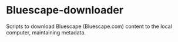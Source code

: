 # Bluescape-downloader
Scripts to download Bluescape (Bluescape.com) content to the local computer, maintaining metadata.
